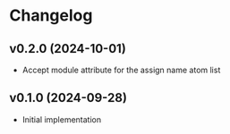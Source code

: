 # Changelog

## v0.2.0 (2024-10-01)

- Accept module attribute for the assign name atom list

## v0.1.0 (2024-09-28)

- Initial implementation
